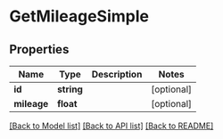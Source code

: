 # GetMileageSimple

## Properties

 Name        | Type       | Description | Notes      
-------------|------------|-------------|------------
 **id**      | **string** |             | [optional] 
 **mileage** | **float**  |             | [optional] 

[[Back to Model list]](../../README.md#documentation-for-models) [[Back to API list]](../../README.md#documentation-for-api-endpoints) [[Back to README]](../../README.md)



